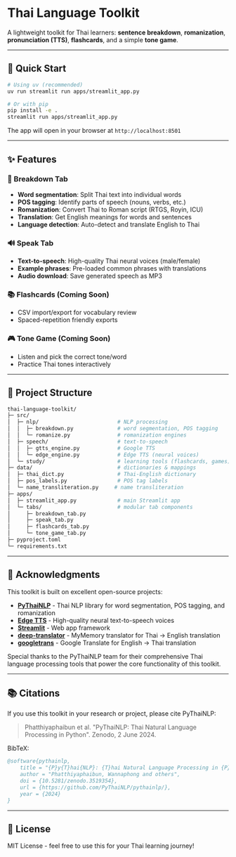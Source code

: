 # Thai Language Toolkit

A lightweight toolkit for Thai learners: **sentence breakdown**, **romanization**, **pronunciation (TTS)**, **flashcards**, and a simple **tone game**.

---

## 🚀 Quick Start

```bash
# Using uv (recommended)
uv run streamlit run apps/streamlit_app.py

# Or with pip
pip install -e .
streamlit run apps/streamlit_app.py
```

The app will open in your browser at `http://localhost:8501`

---

## ✨ Features

### 📝 Breakdown Tab
- **Word segmentation**: Split Thai text into individual words
- **POS tagging**: Identify parts of speech (nouns, verbs, etc.)
- **Romanization**: Convert Thai to Roman script (RTGS, Royin, ICU)
- **Translation**: Get English meanings for words and sentences
- **Language detection**: Auto-detect and translate English to Thai

### 🔊 Speak Tab
- **Text-to-speech**: High-quality Thai neural voices (male/female)
- **Example phrases**: Pre-loaded common phrases with translations
- **Audio download**: Save generated speech as MP3

### 📚 Flashcards (Coming Soon)
- CSV import/export for vocabulary review
- Spaced-repetition friendly exports

### 🎮 Tone Game (Coming Soon)
- Listen and pick the correct tone/word
- Practice Thai tones interactively

---

## 🧩 Project Structure
```bash
thai-language-toolkit/
├─ src/
│  ├─ nlp/                         # NLP processing
│  │  ├─ breakdown.py              # word segmentation, POS tagging
│  │  └─ romanize.py               # romanization engines
│  ├─ speech/                      # text-to-speech
│  │  ├─ gtts_engine.py            # Google TTS
│  │  └─ edge_engine.py            # Edge TTS (neural voices)
│  └─ study/                       # learning tools (flashcards, games)
├─ data/                           # dictionaries & mappings
│  ├─ thai_dict.py                 # Thai-English dictionary
│  ├─ pos_labels.py                # POS tag labels
│  └─ name_transliteration.py     # name transliteration
├─ apps/
│  ├─ streamlit_app.py             # main Streamlit app
│  └─ tabs/                        # modular tab components
│     ├─ breakdown_tab.py
│     ├─ speak_tab.py
│     ├─ flashcards_tab.py
│     └─ tone_game_tab.py
├─ pyproject.toml
└─ requirements.txt
```

---

## 🙏 Acknowledgments

This toolkit is built on excellent open-source projects:

- **[PyThaiNLP](https://github.com/PyThaiNLP/pythainlp)** - Thai NLP library for word segmentation, POS tagging, and romanization
- **[Edge TTS](https://github.com/rany2/edge-tts)** - High-quality neural text-to-speech voices
- **[Streamlit](https://streamlit.io/)** - Web app framework
- **[deep-translator](https://github.com/nidhaloff/deep-translator)** - MyMemory translator for Thai → English translation
- **[googletrans](https://github.com/ssut/py-googletrans)** - Google Translate for English → Thai translation

Special thanks to the PyThaiNLP team for their comprehensive Thai language processing tools that power the core functionality of this toolkit.

---

## 📚 Citations

If you use this toolkit in your research or project, please cite PyThaiNLP:

> Phatthiyaphaibun et al. "PyThaiNLP: Thai Natural Language Processing in Python". Zenodo, 2 June 2024.

BibTeX:
```bibtex
@software{pythainlp,
    title = "{P}y{T}hai{NLP}: {T}hai Natural Language Processing in {P}ython",
    author = "Phatthiyaphaibun, Wannaphong and others",
    doi = {10.5281/zenodo.3519354},
    url = {https://github.com/PyThaiNLP/pythainlp/},
    year = {2024}
}
```

---

## 📄 License

MIT License - feel free to use this for your Thai learning journey!


